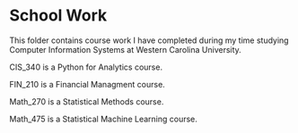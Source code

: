 # School Work
This folder contains course work I have completed during my time studying Computer Information Systems at Western Carolina University.


CIS_340 is a Python for Analytics course.

FIN_210 is a Financial Managment course.

Math_270 is a Statistical Methods course. 

Math_475 is a Statistical Machine Learning course.
